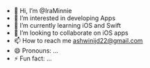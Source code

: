 - 👋 Hi, I’m @IraMinnie
- 👀 I’m interested in developing Apps
- 🌱 I’m currently learning iOS and Swift
- 💞️ I’m looking to collaborate on iOS apps
- 📫 How to reach me ashwinijd22@gmail.com
- 😄 Pronouns: ...
- ⚡ Fun fact: ...

<!---
IraMinnie/IraMinnie is a ✨ special ✨ repository because its `README.md` (this file) appears on your GitHub profile.
You can click the Preview link to take a look at your changes.
--->
